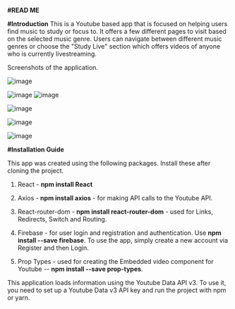 **#READ ME**

**#Introduction**
This is a Youtube based app that is focused on helping users find music to study or focus to.
It offers a few different pages to visit based on the selected music genre. Users can navigate between different music genres or choose the "Study Live" section which offers videos of anyone who is currently livestreaming. 

Screenshots of the application.

![image](https://user-images.githubusercontent.com/76694402/125972861-a080044e-f9a0-477f-b83c-8b15b1bb23d2.png)

![image](https://user-images.githubusercontent.com/76694402/126063121-14d96114-c6cd-4526-945b-b5979ebbea09.png)
![image](https://user-images.githubusercontent.com/76694402/126067402-e25cdd86-91fa-4edc-9af1-4f368c14e997.png)

![image](https://user-images.githubusercontent.com/76694402/125972609-2c21759d-8c65-46d1-8a27-50e29342d968.png)

![image](https://user-images.githubusercontent.com/76694402/125972688-46774dac-2eda-4682-9a52-d938f25124db.png)

![image](https://user-images.githubusercontent.com/76694402/125972754-5946d765-5575-4017-b182-39292377a2d9.png)



**#Installation Guide**

This app was created using the following packages. Install these after cloning the project.

1. React - **npm install React**
2. Axios - **npm install axios** - for making API calls to the Youtube API.
3. React-router-dom - **npm install react-router-dom** - used for Links, Redirects, Switch and Routing.
4. Firebase - for user login and registration and authentication. Use  **npm install --save firebase**.
To use the app, simply create a new account via Register and then Login.

6. Prop Types - used for creating the Embedded video component for Youtube  -- **npm install --save prop-types**.

This application loads information using the Youtube Data API v3.
To use it, you need to set up a Youtube Data v3 API key and run the project with npm or yarn.



